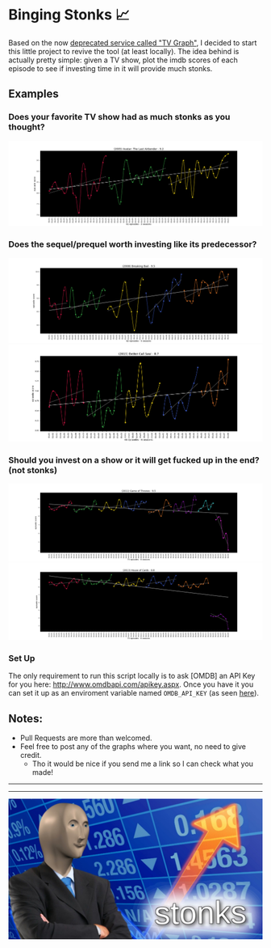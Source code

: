 # Binging Stonks 📈️

Based on the now [deprecated service called "TV Graph"](https://web.archive.org/web/20170930164622/http://graphtv.kevinformatics.com/tt0903747), I decided to start this little project to revive the tool (at least locally). The idea behind is actually pretty simple: given a TV show, plot the imdb scores of each episode to see if investing time in it will provide much stonks.

## Examples

### Does your favorite TV show had as much stonks as you thought?
![Avatar: The Last Airbender](/img/avatar-the-last-airbender.png)

### Does the sequel/prequel worth investing like its predecessor?
![Breaking Bad](/img/breaking-bad.png)
![Better Call Saul](/img/better-call-saul.png)

### Should you invest on a show or it will get fucked up in the end? (not stonks)
![Game of Thrones](/img/game-of-thrones.png)
![House of Cards](/img/house-of-cards.png)



### Set Up

The only requirement to run this script locally is to ask [OMDB] an API Key for you here: http://www.omdbapi.com/apikey.aspx. Once you have it you can set it up as an enviroment variable named `OMDB_API_KEY` (as seen [here](https://github.com/federicocalendino/binging-stonks/blob/master/src/integrations/omdb.py#L11)).


## Notes: 

* Pull Requests are more than welcomed.
* Feel free to post any of the graphs where you want, no need to give credit.
    * Tho it would be nice if you send me a link so I can check what you made!




----

----


![Stonks](/resources/stonks.jpg)
